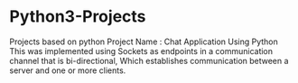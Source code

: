# Python3-Projects
Projects based on python
Project Name : Chat Application Using Python
                               This was implemented using Sockets as endpoints in a communication channel that is bi-directional,  Which establishes communication between a server and one or more clients.
                  

